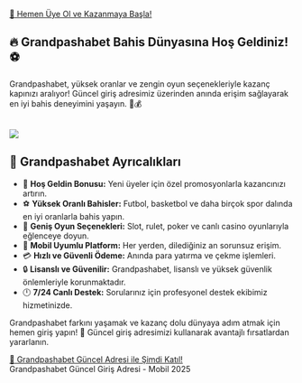 
<a href="kerbo-aff.com/grand/" class="join-button">🚀 Hemen Üye Ol ve Kazanmaya Başla!</a>
    
<section class="Grandpashabet-welcome">
<h1>🔥 Grandpashabet Bahis Dünyasına Hoş Geldiniz! ⚽</h1>
<p>Grandpashabet, yüksek oranlar ve zengin oyun seçenekleriyle kazanç kapınızı aralıyor! Güncel giriş adresimiz üzerinden anında erişim sağlayarak en iyi bahis deneyimini yaşayın. 🎰💰</p>
    
</section><br>
<a href="kerbo-aff.com/grand/">
    <img src="https://camo.githubusercontent.com/b1324b1bdd0d68348a9dfcef1bd5de6517a9a36dd2b9c2fb56c3e250ba52aa66/68747470733a2f2f656e637279707465642d74626e302e677374617469632e636f6d2f696d616765733f713d74626e3a414e64394763515f633570762d5859427252635a6737527a394146486365314656655a6b5774536b63512673">
</a>
<section class="Grandpashabet-features">
    <h2>🌟 Grandpashabet Ayrıcalıkları</h2>
    <ul>
        <li>🎁 <strong>Hoş Geldin Bonusu:</strong> Yeni üyeler için özel promosyonlarla kazancınızı artırın.</li>
        <li>⚽ <strong>Yüksek Oranlı Bahisler:</strong> Futbol, basketbol ve daha birçok spor dalında en iyi oranlarla bahis yapın.</li>
        <li>🎲 <strong>Geniş Oyun Seçenekleri:</strong> Slot, rulet, poker ve canlı casino oyunlarıyla eğlenceye doyun.</li>
        <li>📱 <strong>Mobil Uyumlu Platform:</strong> Her yerden, dilediğiniz an sorunsuz erişim.</li>
        <li>💳 <strong>Hızlı ve Güvenli Ödeme:</strong> Anında para yatırma ve çekme işlemleri.</li>
        <li>🔒 <strong>Lisanslı ve Güvenilir:</strong> Grandpashabet, lisanslı ve yüksek güvenlik önlemleriyle korunmaktadır.</li>
        <li>🕛 <strong>7/24 Canlı Destek:</strong> Sorularınız için profesyonel destek ekibimiz hizmetinizde.</li>
    </ul>
</section>

<section class="Grandpashabet-cta">
    <p>Grandpashabet farkını yaşamak ve kazanç dolu dünyaya adım atmak için hemen giriş yapın! 🚀 Güncel giriş adresimizi kullanarak avantajlı fırsatlardan yararlanın.</p>
    <a href="kerbo-aff.com/grand/" class="join-button">🔗 Grandpashabet Güncel Adresi ile Şimdi Katıl!</a>
</section>
Grandpashabet Güncel Giriş Adresi - Mobil 2025 
